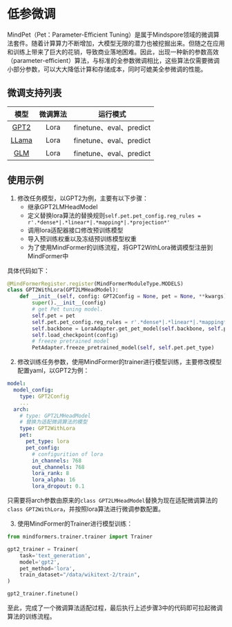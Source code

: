 # 低参微调

MindPet（Pet：Parameter-Efficient Tuning）是属于Mindspore领域的微调算法套件。随着计算算力不断增加，大模型无限的潜力也被挖掘出来。但随之在应用和训练上带来了巨大的花销，导致商业落地困难。因此，出现一种新的参数高效（parameter-efficient）算法，与标准的全参数微调相比，这些算法仅需要微调小部分参数，可以大大降低计算和存储成本，同时可媲美全参微调的性能。

## 微调支持列表

|                             模型                             | 微调算法 |        运行模式         |
| :----------------------------------------------------------: | :------: | :---------------------: |
| [GPT2](../model_cards/gpt2.md) |   Lora   | finetune、eval、predict |
| [LLama](../model_cards/llama.md) |   Lora   | finetune、eval、predict |
| [GLM](../model_cards/glm.md) |   Lora   | finetune、eval、predict |

## 使用示例

1. 修改任务模型，以GPT2为例，主要有以下步骤：
    - 继承GPT2LMHeadModel
    - 定义替换lora算法的替换规则`self.pet.pet_config.reg_rules = r'.*dense*|.*linear*|.*mapping*|.*projection*'`
    - 调用lora适配器接口修改预训练模型
    - 导入预训练权重以及冻结预训练模型权重
    - 为了使用MindFormer的训练流程，将GPT2WithLora微调模型注册到MindFormer中

具体代码如下：

```python
@MindFormerRegister.register(MindFormerModuleType.MODELS)
class GPT2WithLora(GPT2LMHeadModel):
    def __init__(self, config: GPT2Config = None, pet = None, **kwargs):
        super().__init__(config)
        # get Pet tuning model.
        self.pet = pet
        self.pet.pet_config.reg_rules = r'.*dense*|.*linear*|.*mapping*|.*projection*'
        self.backbone = LoraAdapter.get_pet_model(self.backbone, self.pet.pet_config)
        self.load_checkpoint(config)
        # freeze pretrained model
        PetAdapter.freeze_pretrained_model(self, self.pet.pet_type)
```

2. 修改训练任务参数，使用MindFormer的trainer进行模型训练，主要修改模型配置yaml，以GPT2为例：

```yaml
model:
  model_config:
    type: GPT2Config
    ...
  arch:
    # type: GPT2LMHeadModel
    # 替换为适配微调算法的模型
    type: GPT2WithLora
    pet:
      pet_type: lora
      pet_config:
        # configurition of lora
        in_channels: 768
        out_channels: 768
        lora_rank: 8
        lora_alpha: 16
        lora_dropout: 0.1
```

只需要将arch参数由原来的`class GPT2LMHeadModel`替换为现在适配微调算法的`class GPT2WithLora`，并按照lora算法进行微调参数配置。

3. 使用MindFormer的Trainer进行模型训练：

```python
from mindformers.trainer.trainer import Trainer

gpt2_trainer = Trainer(
    task='text_generation',
    model='gpt2',
    pet_method='lora',
    train_dataset="/data/wikitext-2/train",
)

gpt2_trainer.finetune()
```

至此，完成了一个微调算法适配过程，最后执行上述步骤3中的代码即可拉起微调算法的训练流程。
